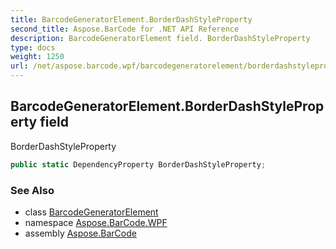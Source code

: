 ```yaml
---
title: BarcodeGeneratorElement.BorderDashStyleProperty
second_title: Aspose.BarCode for .NET API Reference
description: BarcodeGeneratorElement field. BorderDashStyleProperty
type: docs
weight: 1250
url: /net/aspose.barcode.wpf/barcodegeneratorelement/borderdashstyleproperty/
---
```

## BarcodeGeneratorElement.BorderDashStyleProperty field

BorderDashStyleProperty

```csharp
public static DependencyProperty BorderDashStyleProperty;
```

### See Also

* class [BarcodeGeneratorElement](../)
* namespace [Aspose.BarCode.WPF](../../barcodegeneratorelement/)
* assembly [Aspose.BarCode](../../../)


